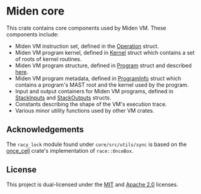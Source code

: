 # Miden core
This crate contains core components used by Miden VM. These components include:

* Miden VM instruction set, defined in the [Operation](/.src/operations/mod.rs) struct.
* Miden VM program kernel, defined in [Kernel](./src/kernel.rs) struct which contains a set of roots of kernel routines.
* Miden VM program structure, defined in [Program](./src/program.rs) struct and described [here](https://0xMiden.github.io/miden-vm/design/programs.html).
* Miden VM program metadata, defined in [ProgramInfo](.src/program.rs) struct which contains a program's MAST root and the kernel used by the program.
* Input and output containers for Miden VM programs, defined in [StackInputs](.src/stack/inputs.rs) and [StackOutputs](.src/stack/outputs.rs) structs.
* Constants describing the shape of the VM's execution trace.
* Various minor utility functions used by other VM crates.

## Acknowledgements
The `racy_lock` module found under `core/src/utils/sync` is based on the [once_cell](https://crates.io/crates/once_cell) crate's implementation of `race::OnceBox`.

## License
This project is dual-licensed under the [MIT](http://opensource.org/licenses/MIT) and [Apache 2.0](https://opensource.org/license/apache-2-0) licenses.
